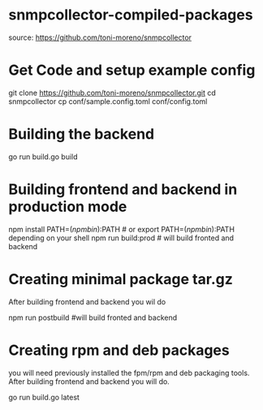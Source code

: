 # snmpcollector-compiled-packages

source: https://github.com/toni-moreno/snmpcollector

# Get Code and setup example config

git clone https://github.com/toni-moreno/snmpcollector.git
cd snmpcollector
cp conf/sample.config.toml conf/config.toml

# Building the backend

go run build.go build           

# Building frontend and backend in production mode

npm install
PATH=$(npm bin):$PATH            # or export PATH=$(npm bin):$PATH depending on your shell
npm run build:prod               # will build fronted and backend

# Creating minimal package tar.gz

After building frontend and backend you wil do

npm run postbuild #will build fronted and backend

# Creating rpm and deb packages

you will need previously installed the fpm/rpm and deb packaging tools. After building frontend and backend you will do.

go run build.go latest
